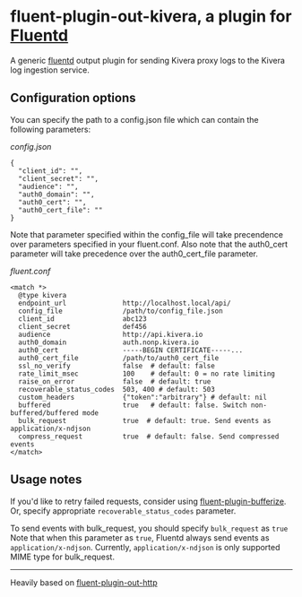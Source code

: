# fluent-plugin-out-kivera, a plugin for [Fluentd](http://fluentd.org)

A generic [fluentd][1] output plugin for sending Kivera proxy logs to the Kivera log ingestion service.

## Configuration options

You can specify the path to a config.json file which can contain the following parameters:

*config.json*

    {
      "client_id": "",
      "client_secret": "",
      "audience": "",
      "auth0_domain": "",
      "auth0_cert": "",
      "auth0_cert_file": ""
    }

Note that parameter specified within the config_file will take precendence over parameters specified in your fluent.conf.
Also note that the auth0_cert parameter will take precedence over the auth0_cert_file parameter.

*fluent.conf*

    <match *>
      @type kivera
      endpoint_url              http://localhost.local/api/
      config_file               /path/to/config_file.json
      client_id                 abc123
      client_secret             def456
      audience                  http://api.kivera.io
      auth0_domain              auth.nonp.kivera.io
      auth0_cert                -----BEGIN CERTIFICATE-----...
      auth0_cert_file           /path/to/auth0_cert_file
      ssl_no_verify             false  # default: false
      rate_limit_msec           100    # default: 0 = no rate limiting
      raise_on_error            false  # default: true
      recoverable_status_codes  503, 400 # default: 503
      custom_headers            {"token":"arbitrary"} # default: nil
      buffered                  true   # default: false. Switch non-buffered/buffered mode
      bulk_request              true  # default: true. Send events as application/x-ndjson
      compress_request          true  # default: false. Send compressed events
    </match>

## Usage notes

If you'd like to retry failed requests, consider using [fluent-plugin-bufferize][3].
Or, specify appropriate `recoverable_status_codes` parameter.

To send events with bulk_request, you should specify `bulk_request` as `true`
Note that when this parameter as `true`, Fluentd always send events as `application/x-ndjson`.
Currently, `application/x-ndjson` is only supported MIME type for bulk_request.

----

Heavily based on [fluent-plugin-out-http][2]

  [1]: http://fluentd.org/
  [2]: https://github.com/fluent-plugins-nursery/fluent-plugin-out-http
  [3]: https://github.com/sabottenda/fluent-plugin-bufferize
